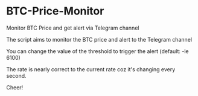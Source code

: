 # BTC-Price-Monitor
Monitor BTC Price and get alert via Telegram channel

The script aims to monitor the BTC price and alert to the Telegram channel

You can change the value of the threshold to trigger the alert (default: -le 6100)

The rate is nearly correct to the current rate coz it's changing every second.

Cheer!

